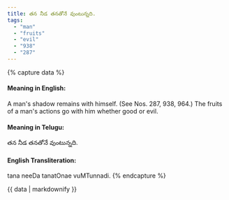 ```yaml
---
title: తన నీడ తనతోనే వుంటున్నది.
tags:
  - "man"
  - "fruits"
  - "evil"
  - "938"
  - "287"
---
```


{% capture data %}
#### Meaning in English:
A man's shadow remains with himself.
(See Nos. 287, 938, 964.)
The fruits of a man's actions go with him whether good or evil.

#### Meaning in Telugu:
తన నీడ తనతోనే వుంటున్నది.

#### English Transliteration:
tana neeDa tanatOnae vuMTunnadi.
{% endcapture %}

<div class="notice">{{ data | markdownify }}</div>

